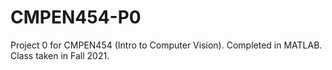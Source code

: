 # CMPEN454-P0

Project 0 for CMPEN454 (Intro to Computer Vision). Completed in MATLAB. Class taken in Fall 2021. 
